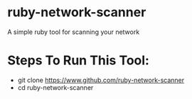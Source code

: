 # ruby-network-scanner
A simple ruby tool for scanning your network

# Steps To Run This Tool:
- git clone https://www.github.com/ruby-network-scanner
- cd ruby-network-scanner
